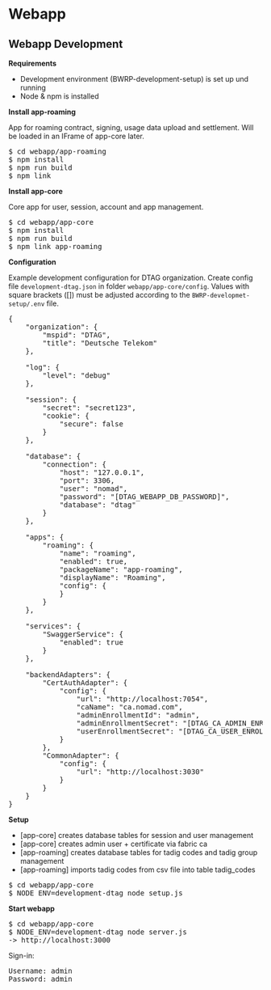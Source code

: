# Webapp

## Webapp Development

**Requirements**

* Development environment (BWRP-development-setup) is set up und running
* Node & npm is installed

**Install app-roaming**

App for roaming contract, signing, usage data upload and settlement. Will be loaded in an IFrame of app-core later.

<pre>
$ cd webapp/app-roaming
$ npm install
$ npm run build
$ npm link
</pre>

**Install app-core**

Core app for user, session, account and app management.

<pre>
$ cd webapp/app-core
$ npm install
$ npm run build
$ npm link app-roaming
</pre>

**Configuration**

Example development configuration for DTAG organization. Create config file ``development-dtag.json`` in folder ``webapp/app-core/config``. Values with square brackets ([]) must be adjusted according to the ``BWRP-developmet-setup/.env`` file. 

<pre>
{
    "organization": {
        "mspid": "DTAG",
        "title": "Deutsche Telekom"
    },
    
    "log": {
        "level": "debug"
    },
    
    "session": {
        "secret": "secret123",
        "cookie": {
            "secure": false
        }
    },

    "database": {
        "connection": {
            "host": "127.0.0.1",
            "port": 3306,
            "user": "nomad",
            "password": "[DTAG_WEBAPP_DB_PASSWORD]",
            "database": "dtag"
        }
    },
    
    "apps": {
        "roaming": {
            "name": "roaming",
            "enabled": true,
            "packageName": "app-roaming",
            "displayName": "Roaming",
            "config": {
            }
        }
    },
    
    "services": {
        "SwaggerService": {
            "enabled": true
        }
    },
    
    "backendAdapters": {
        "CertAuthAdapter": {
            "config": {
                "url": "http://localhost:7054",
                "caName": "ca.nomad.com",
                "adminEnrollmentId": "admin",
                "adminEnrollmentSecret": "[DTAG_CA_ADMIN_ENROLLMENT_SECRET]",
                "userEnrollmentSecret": "[DTAG_CA_USER_ENROLLMENT_SECRET]"
            }
        },
        "CommonAdapter": {
            "config": {
                "url": "http://localhost:3030"
            }
        }
    }
}
</pre>
 
**Setup**

* [app-core] creates database tables for session and user management
* [app-core] creates admin user + certificate via fabric ca
* [app-roaming] creates database tables for tadig codes and tadig group management
* [app-roaming] imports tadig codes from csv file into table tadig_codes


<pre>
$ cd webapp/app-core
$ NODE_ENV=development-dtag node setup.js
</pre>

**Start webapp**

<pre>
$ cd webapp/app-core
$ NODE_ENV=development-dtag node server.js
-> http://localhost:3000
</pre>

Sign-in:

<pre>
Username: admin
Password: admin
</pre>